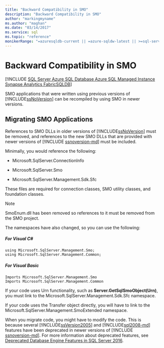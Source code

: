 ```yaml
---
title: "Backward Compatibility in SMO"
description: "Backward Compatibility in SMO"
author: "markingmyname"
ms.author: "maghan"
ms.date: "03/14/2017"
ms.service: sql
ms.topic: "reference"
monikerRange: "=azuresqldb-current || =azure-sqldw-latest || >=sql-server-2016 || >=sql-server-linux-2017 || =azuresqldb-mi-current || =fabric"
---
```

# Backward Compatibility in SMO
[!INCLUDE [SQL Server Azure SQL Database Azure SQL Managed Instance Synapse Analytics FabricSQLDB](../../includes/applies-to-version/sql-asdb-asdbmi-asa-fabricsqldb.md)]

  SMO applications that were written using previous versions of [!INCLUDE[ssNoVersion](../../includes/ssnoversion-md.md)] can be recompiled by using SMO in newer versions.  
  
## Migrating SMO Applications  
 References to SMO DLLs in older versions of [!INCLUDE[ssNoVersion](../../includes/ssnoversion-md.md)] must be removed, and references to the new SMO DLLs that are provided with newer versions of [!INCLUDE [ssnoversion-md](../../includes/ssnoversion-md.md)] must be included.  
  
 Minimally, you would reference the following:  
  
-   Microsoft.SqlServer.ConnectionInfo  
  
-   Microsoft.SqlServer.Smo  
  
-   Microsoft.SqlServer.Management.Sdk.Sfc  
  
 These files are required for connection classes, SMO utility classes, and foundation classes.  
  
> [!NOTE]  
>  SmoEnum.dll has been removed so references to it must be removed from the SMO project.  
  
 The namespaces have also changed, so you can use the following:  
  
##### For Visual C#  
  
```  
using Microsoft.SqlServer.Management.Smo;  
using Microsoft.SqlServer.Management.Common;  
```  
  
##### For Visual Basic  
  
```  
Imports Microsoft.SqlServer.Management.Smo  
Imports Microsoft.SqlServer.Management.Common  
```  
  
 If your code uses Urn functionality, such as **Server.GetSqlSmoObject(Urn)**, you must link to the Microsoft.SqlServer.Management.Sdk.Sfc namespace.  
  
 If your code uses the Transfer object directly, you will have to link to the Microsoft.SqlServer.Management.SmoExtended namespace.  
  
 When you migrate code, you might have to modify the code. This is because several [!INCLUDE[ssVersion2005](../../includes/ssversion2005-md.md)] and [!INCLUDE[sql2008-md](../../includes/sql2008-md.md)] features have been deprecated in newer versions of [!INCLUDE [ssnoversion-md](../../includes/ssnoversion-md.md)]. For more information about deprecated features, see [Deprecated Database Engine Features in SQL Server 2016](../../database-engine/deprecated-database-engine-features-in-sql-server-2016.md).

